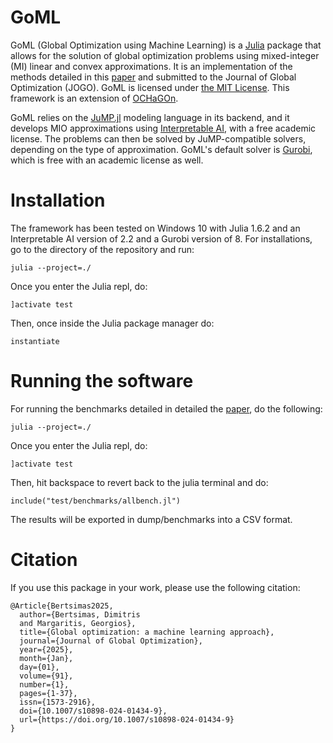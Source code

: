 # GoML


GoML (Global Optimization using Machine Learning) is a [Julia](https://julialang.org/) package that allows for the solution of global optimization problems using mixed-integer (MI) linear and convex approximations. It is an implementation of the methods detailed in this [paper](https://arxiv.org/abs/2311.01742) and submitted to the Journal of Global Optimization (JOGO). GoML is licensed under [the MIT License](https://github.com/margaor/GoML.jl/blob/master/LICENSE). This framework is an extension of [OCHaGOn](https://github.com/1ozturkbe/OCTHaGOn.jl).

GoML relies on the [JuMP.jl](https://github.com/jump-dev/JuMP.jl) modeling language in its backend, and it develops MIO approximations using [Interpretable AI](https://www.interpretable.ai/), with a free academic license. The problems can then be solved by JuMP-compatible solvers, depending on  the type of approximation. GoML's default solver is [Gurobi](https://www.gurobi.com/), which is free with an academic license as well. 


<!-- [Documentation](https://1ozturkbe.github.io/OCTHaGOn.jl/) is available and under development.  
If you have any burning questions or applications, or are having problems with OCTHaGOn, please [create an issue](https://github.com/1ozturkbe/OCTHaGOn.jl/issues)!  -->


# Installation
The framework has been tested on Windows 10 with Julia 1.6.2 and an Interpretable AI version of 2.2 and a Gurobi version of 8. For installations, go to the directory of the repository and run:
```
julia --project=./
```
Once you enter the Julia repl, do:
```
]activate test
```
Then, once inside the Julia package manager do:
```
instantiate 
```

# Running the software
For running the benchmarks detailed in detailed the [paper](https://arxiv.org/abs/2311.01742), do the following:
```
julia --project=./
```
Once you enter the Julia repl, do:
```
]activate test
```
Then, hit backspace to revert back to the julia terminal and do:
```
include("test/benchmarks/allbench.jl")
```
The results will be exported in dump/benchmarks into a CSV format.

# Citation
If you use this package in your work, please use the following citation:
```
﻿@Article{Bertsimas2025,
  author={Bertsimas, Dimitris
  and Margaritis, Georgios},
  title={Global optimization: a machine learning approach},
  journal={Journal of Global Optimization},
  year={2025},
  month={Jan},
  day={01},
  volume={91},
  number={1},
  pages={1-37},
  issn={1573-2916},
  doi={10.1007/s10898-024-01434-9},
  url={https://doi.org/10.1007/s10898-024-01434-9}
}
```
